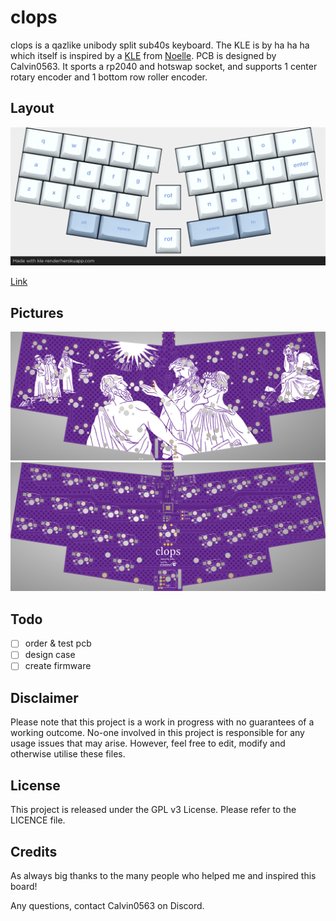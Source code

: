 # clops

clops is a qazlike unibody split sub40s keyboard. The KLE is by ha ha ha which itself is inspired by a [KLE](http://www.keyboard-layout-editor.com/#/gists/c3c008118662d8631bc35f2af838a2c1) from [Noelle](https://github.com/fivedee). PCB is designed by Calvin0563. It sports a rp2040 and hotswap socket, and supports 1 center rotary encoder and 1 bottom row roller encoder.

## Layout

![](https://github.com/calvin-mcd/clops/blob/main/Images/KLE.png)

[Link](http://www.keyboard-layout-editor.com/#/gists/6cb4f40dfc184b6e9601f9cb672765c0)

## Pictures

![](https://github.com/calvin-mcd/clops/blob/main/Images/top.png)
![](https://github.com/calvin-mcd/clops/blob/main/Images/bottom.png)

## Todo

- [ ] order & test pcb
- [ ] design case
- [ ] create firmware

## Disclaimer

Please note that this project is a work in progress with no guarantees of a working outcome. No-one involved in this project is responsible for any usage issues that may arise. However, feel free to edit, modify and otherwise utilise these files.

## License

This project is released under the GPL v3 License. Please refer to the LICENCE file.

## Credits

As always big thanks to the many people who helped me and inspired this board!

Any questions, contact Calvin0563 on Discord. 